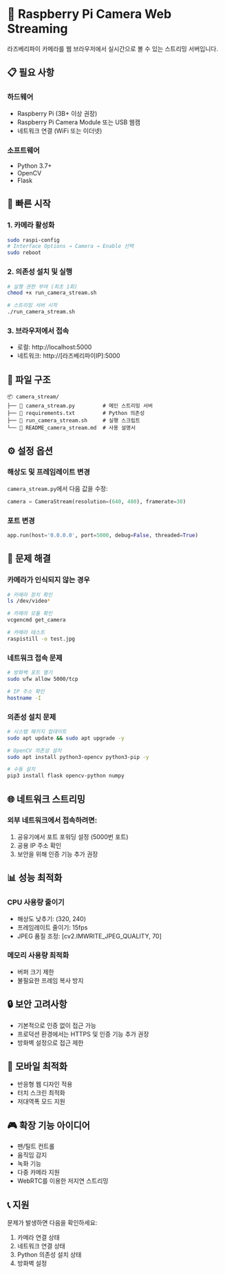 # 🎥 Raspberry Pi Camera Web Streaming

라즈베리파이 카메라를 웹 브라우저에서 실시간으로 볼 수 있는 스트리밍 서버입니다.

## 📋 필요 사항

### 하드웨어
- Raspberry Pi (3B+ 이상 권장)
- Raspberry Pi Camera Module 또는 USB 웹캠
- 네트워크 연결 (WiFi 또는 이더넷)

### 소프트웨어
- Python 3.7+
- OpenCV
- Flask

## 🚀 빠른 시작

### 1. 카메라 활성화
```bash
sudo raspi-config
# Interface Options → Camera → Enable 선택
sudo reboot
```

### 2. 의존성 설치 및 실행
```bash
# 실행 권한 부여 (최초 1회)
chmod +x run_camera_stream.sh

# 스트리밍 서버 시작
./run_camera_stream.sh
```

### 3. 브라우저에서 접속
- 로컬: http://localhost:5000
- 네트워크: http://[라즈베리파이IP]:5000

## 📁 파일 구조

```
📦 camera_stream/
├── 📜 camera_stream.py         # 메인 스트리밍 서버
├── 📜 requirements.txt         # Python 의존성
├── 📜 run_camera_stream.sh     # 실행 스크립트
└── 📜 README_camera_stream.md  # 사용 설명서
```

## ⚙️ 설정 옵션

### 해상도 및 프레임레이트 변경
`camera_stream.py`에서 다음 값을 수정:
```python
camera = CameraStream(resolution=(640, 480), framerate=30)
```

### 포트 변경
```python
app.run(host='0.0.0.0', port=5000, debug=False, threaded=True)
```

## 🔧 문제 해결

### 카메라가 인식되지 않는 경우
```bash
# 카메라 장치 확인
ls /dev/video*

# 카메라 모듈 확인
vcgencmd get_camera

# 카메라 테스트
raspistill -o test.jpg
```

### 네트워크 접속 문제
```bash
# 방화벽 포트 열기
sudo ufw allow 5000/tcp

# IP 주소 확인
hostname -I
```

### 의존성 설치 문제
```bash
# 시스템 패키지 업데이트
sudo apt update && sudo apt upgrade -y

# OpenCV 의존성 설치
sudo apt install python3-opencv python3-pip -y

# 수동 설치
pip3 install flask opencv-python numpy
```

## 🌐 네트워크 스트리밍

### 외부 네트워크에서 접속하려면:
1. 공유기에서 포트 포워딩 설정 (5000번 포트)
2. 공용 IP 주소 확인
3. 보안을 위해 인증 기능 추가 권장

## 📊 성능 최적화

### CPU 사용량 줄이기
- 해상도 낮추기: (320, 240)
- 프레임레이트 줄이기: 15fps
- JPEG 품질 조정: [cv2.IMWRITE_JPEG_QUALITY, 70]

### 메모리 사용량 최적화
- 버퍼 크기 제한
- 불필요한 프레임 복사 방지

## 🔒 보안 고려사항

- 기본적으로 인증 없이 접근 가능
- 프로덕션 환경에서는 HTTPS 및 인증 기능 추가 권장
- 방화벽 설정으로 접근 제한

## 📱 모바일 최적화

- 반응형 웹 디자인 적용
- 터치 스크린 최적화
- 저대역폭 모드 지원

## 🎮 확장 기능 아이디어

- 팬/틸트 컨트롤
- 움직임 감지
- 녹화 기능
- 다중 카메라 지원
- WebRTC를 이용한 저지연 스트리밍

## 📞 지원

문제가 발생하면 다음을 확인하세요:
1. 카메라 연결 상태
2. 네트워크 연결 상태  
3. Python 의존성 설치 상태
4. 방화벽 설정